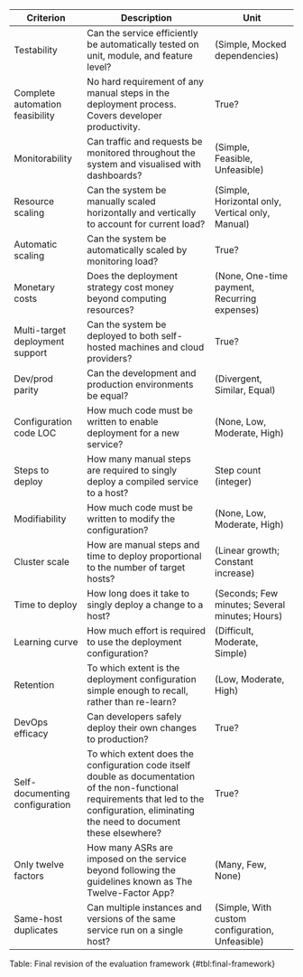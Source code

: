 | Criterion | Description | Unit
| -------------- | ------------------------------------ | ----------------- |
| Testability | Can the service efficiently be automatically tested on unit, module, and feature level? | (Simple, Mocked dependencies)
| Complete automation feasibility | No hard requirement of any manual steps in the deployment process. Covers developer productivity. | True?
| Monitorability | Can traffic and requests be monitored throughout the system and visualised with dashboards? | (Simple, Feasible, Unfeasible)
| Resource scaling | Can the system be manually scaled horizontally and vertically to account for current load? | (Simple, Horizontal only, Vertical only, Manual)
| Automatic scaling | Can the system be automatically scaled by monitoring load? | True? |
| Monetary costs | Does the deployment strategy cost money beyond computing resources? | (None, One-time payment, Recurring expenses) |
| Multi-target deployment support | Can the system be deployed to both self-hosted machines and cloud providers? | True? |
| Dev/prod parity | Can the development and production environments be equal? | (Divergent, Similar, Equal) |
| Configuration code LOC | How much code must be written to enable deployment for a new service? | (None, Low, Moderate, High) |
| Steps to deploy | How many manual steps are required to singly deploy a compiled service to a host? | Step count (integer) |
| Modifiability | How much code must be written to modify the configuration? | (None, Low, Moderate, High) |
| Cluster scale | How are manual steps and time to deploy proportional to the number of target hosts? | (Linear growth; Constant increase) |
| Time to deploy | How long does it take to singly deploy a change to a host? | (Seconds; Few minutes; Several minutes; Hours) |
| Learning curve | How much effort is required to use the deployment configuration? | (Difficult, Moderate, Simple) |
| Retention | To which extent is the deployment configuration simple enough to recall, rather than re-learn? | (Low, Moderate, High) |
| DevOps efficacy | Can developers safely deploy their own changes to production? | True? |
| Self-documenting configuration | To which extent does the configuration code itself double as documentation of the non-functional requirements that led to the configuration, eliminating the need to document these elsewhere? | True? |
| Only twelve factors | How many ASRs are imposed on the service beyond following the guidelines known as The Twelve-Factor App? | (Many, Few, None) |
| Same-host duplicates | Can multiple instances and versions of the same service run on a single host? | (Simple, With custom configuration, Unfeasible) |

Table: Final revision of the evaluation framework {#tbl:final-framework}
